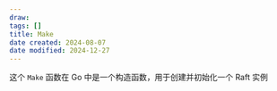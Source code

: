 ```yaml
---
draw:
tags: []
title: Make
date created: 2024-08-07
date modified: 2024-12-27
---
```


这个 `Make` 函数在 Go 中是一个构造函数，用于创建并初始化一个 Raft 实例
